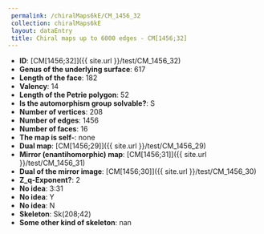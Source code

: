 ```yaml
--- 
 permalink: /chiralMaps6kE/CM_1456_32 
 collection: chiralMaps6kE
 layout: dataEntry
 title: Chiral maps up to 6000 edges - CM[1456;32]
---
```


- **ID**: [CM[1456;32]]({{ site.url }}/test/CM_1456_32)
- **Genus of the underlying surface**: 617
- **Length of the face**: 182
- **Valency**: 14
- **Length of the Petrie polygon**: 52
- **Is the automorphism group solvable?**: S
- **Number of vertices**: 208
- **Number of edges**: 1456
- **Number of faces**: 16
- **The map is self-**: none
- **Dual map**: [CM[1456;29]]({{ site.url }}/test/CM_1456_29)
- **Mirror (enantihomorphic) map**: [CM[1456;31]]({{ site.url }}/test/CM_1456_31)
- **Dual of the mirror image**: [CM[1456;30]]({{ site.url }}/test/CM_1456_30)
- **Z_q-Exponent?**: 2
- **No idea**:  3:31
- **No idea**: Y
- **No idea**: N
- **Skeleton**: Sk(208;42)
- **Some other kind of skeleton**: nan

